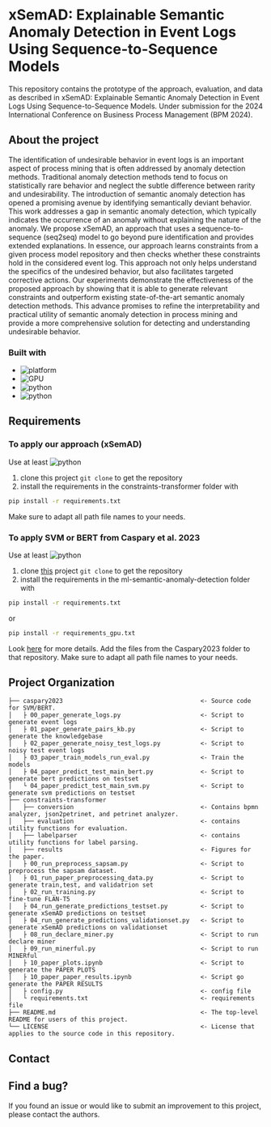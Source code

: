 # xSemAD: Explainable Semantic Anomaly Detection in Event Logs Using Sequence-to-Sequence Models
This repository contains the prototype of the approach, evaluation, and data as described in xSemAD: Explainable Semantic Anomaly Detection in Event Logs Using Sequence-to-Sequence Models. Under submission for the 2024 International Conference on Business Process Management (BPM 2024). 

## About the project
The identification of undesirable behavior in event logs is an important aspect of process mining that is often addressed by anomaly detection methods. 
Traditional anomaly detection methods tend to focus on statistically rare behavior and neglect the subtle difference between rarity and undesirability. The introduction of semantic anomaly detection has opened a promising avenue by identifying semantically deviant behavior.
This work addresses a gap in semantic anomaly detection, which typically indicates the occurrence of an anomaly without explaining the nature of the anomaly. We propose xSemAD, an approach that uses a sequence-to-sequence (seq2seq) model to go beyond pure identification and provides extended explanations. In essence, our approach learns constraints from a given process model repository and then checks whether these constraints hold in the considered event log. This approach not only helps understand the specifics of the undesired behavior, but also facilitates targeted corrective actions.
Our experiments demonstrate the effectiveness of the proposed approach by showing that it is able to generate relevant constraints and outperform existing state-of-the-art semantic anomaly detection methods. This advance promises to refine the interpretability and practical utility of semantic anomaly detection in process mining and provide a more comprehensive solution for detecting and understanding undesirable behavior.

### Built with
* ![platform](https://img.shields.io/badge/platform-linux-brightgreen)
* ![GPU](https://img.shields.io/badge/GPU-2%20x%20Nvidia%20RTX%20A6000-red)
* ![python](https://img.shields.io/badge/python-black?logo=python&label=3.8.13)
* ![python](https://img.shields.io/badge/python-black?logo=python&label=3.7.16)

## Requirements
### To apply our approach (xSemAD)
Use at least ![python](https://img.shields.io/badge/python-black?logo=python&label=3.8.13)
1. clone this project <code>git clone</code> to get the repository
2. install the requirements in the constraints-transformer folder with 
```sh
pip install -r requirements.txt
```
Make sure to adapt all path file names to your needs.
### To apply SVM or BERT from Caspary et al. 2023
Use at least ![python](https://img.shields.io/badge/python-black?logo=python&label=3.7.16)
1. clone [this](https://gitlab.uni-mannheim.de/processanalytics/ml-semantic-anomaly-dection) project <code>git clone</code> to get the repository
2. install the requirements in the ml-semantic-anomaly-detection folder with 
```sh
pip install -r requirements.txt
```
or 
```sh
pip install -r requirements_gpu.txt
```
Look [here](https://gitlab.uni-mannheim.de/processanalytics/ml-semantic-anomaly-dection) for more details.
Add the files from the Caspary2023 folder to that repository. Make sure to adapt all path file names to your needs.


## Project Organization
    ├── caspary2023                                      <- Source code for SVM/BERT.
    │   ├ 00_paper_generate_logs.py                      <- Script to generate event logs
    │   ├ 01_paper_generate_pairs_kb.py                  <- Script to generate the knowledgebase 
    │   ├ 02_paper_generate_noisy_test_logs.py           <- Script to noisy test event logs 
    │   ├ 03_paper_train_models_run_eval.py              <- Train the models 
    │   ├ 04_paper_predict_test_main_bert.py             <- Script to generate bert predictions on testset 
    │   └ 04_paper_predict_test_main_svm.py              <- Script to generate svm predictions on testset 
    ├── constraints-transformer
    │   ├── conversion                                   <- Contains bpmn analyzer, json2petrinet, and petrinet analyzer.    
    │   ├── evaluation                                   <- contains utility functions for evaluation.
    │   ├── labelparser                                  <- contains utility functions for label parsing.
    │   ├── results                                      <- Figures for the paper.
    │   ├ 00_run_preprocess_sapsam.py                    <- Script to preprocess the sapsam dataset.
    │   ├ 01_run_paper_preprocessing_data.py             <- Script to generate train,test, and validatrion set
    │   ├ 02_run_training.py                             <- Script to fine-tune FLAN-T5 
    │   ├ 04_run_generate_predictions_testset.py         <- Script to generate xSemAD predictions on testset 
    │   ├ 04_run_generate_predictions_validationset.py   <- Script to generate xSemAD predictions on validationset 
    │   ├ 08_run_declare_miner.py                        <- Script to run declare miner
    │   ├ 09_run_minerful.py                             <- Script to run MINERful
    │   ├ 10_paper_plots.ipynb                           <- Script to generate the PAPER PLOTS
    │   ├ 10_paper_paper_results.ipynb                   <- Script go generate the PAPER RESULTS
    │   ├ config.py                                      <- config file 
    │   └ requirements.txt                               <- requirements file
    ├── README.md                                        <- The top-level README for users of this project.
    └── LICENSE                                          <- License that applies to the source code in this repository.
    

## Contact


## Find a bug?
If you found an issue or would like to submit an improvement to this project, please contact the authors. 



